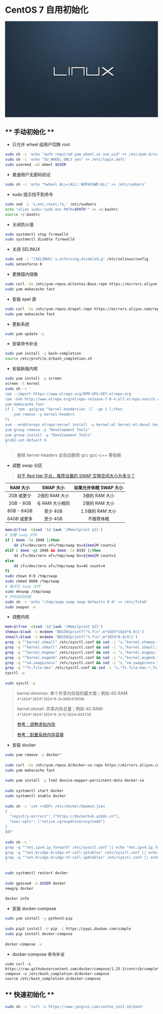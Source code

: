 # CentOS 7 自用初始化

![Linux](./_media/linux.png "linux.png")

<!-- tabs:start -->

## ** 手动初始化 **

- 只允许 wheel 组用户切换 root

```bash
sudo sh -c 'echo "auth required pam_wheel.so use_uid" >> /etc/pam.d/su'
sudo sh -c 'echo "SU_WHEEL_ONLY yes" >> /etc/login.defs'
sudo usermod -aG wheel $USER
```

- 普通用户无密码验证

```bash
sudo sh -c 'echo "%wheel ALL=(ALL) NOPASSWD:ALL" >> /etc/sudoers'
```

- sudo 提示找不到命令

```bash
sudo sed -i 's,env_reset,!&,' /etc/sudoers
echo "alias sudo='sudo env PATH=$PATH'" >> ~/.bashrc
source ~/.bashrc
```

- 关闭防火墙

```bash
sudo systemctl stop firewalld
sudo systemctl disable firewalld
```

- 关闭 SELINUX

```bash
sudo sed -i "/SELINUX/ s,enforcing,disabled,g" /etc/selinux/config
sudo setenforce 0
```

- 更换国内镜像

```bash
sudo curl -So /etc/yum.repos.d/Centos-Base.repo https://mirrors.aliyun.com/repo/Centos-7.repo
sudo yum makecache fast
```

- 安装 epel 源

```bash
sudo curl -So /etc/yum.repos.d/epel.repo https://mirrors.aliyun.com/repo/epel-7.repo
sudo yum makecache fast
```

- 更新系统

```bash
sudo yum update -y
```

- 安装命令补全

```bash
sudo yum install -y bash-completion
source /etc/profile.d/bash_completion.sh
```

- 安装新版内核

```bash
sudo yum install -y screen
screen -S kernel
sudo sh -c '
rpm --import https://www.elrepo.org/RPM-GPG-KEY-elrepo.org
rpm -Uvh http://www.elrepo.org/elrepo-release-7.0-4.el7.elrepo.noarch.rpm
yum makecache fast
if [ `rpm -qa|grep ^kernel-headers|wc -l` -ge 1 ];then
    yum remove -y kernel-headers
fi
yum --enablerepo elrepo-kernel install -y kernel-ml kernel-ml-devel kernel-ml-headers
yum group remove -y "Development Tools"
yum group install -y "Development Tools"
grub2-set-default 0
'
```

> 删除 kernel-headers 会自动删除 gcc gcc-c++ 等依赖

- 调整 swap 分区

> [对于 Red Hat 平台，推荐设置的 SWAP 交换空间大小为多少？](https://access.redhat.com/zh_CN/solutions/881023)

|RAM 大小|SWAP 大小|如果允许休眠 SWAP 大小|
|:-:|:-:|:-:|
|2GB 或更少|2倍的 RAM 大小|3倍的 RAM 大小|
|2GB - 8GB	|与 RAM 大小相同|2倍的 RAM 大小|
|8GB - 64GB |至少 4GB|1.5倍的 RAM 大小|
|64GB 或更多 |至少 4GB|不推荐休眠|

```bash
mem=$(free -m|sed '1d'|awk '/Mem/{print $2}')
# 创建 swap 文件
if [ $mem -le 2048 ];then
    dd if=/dev/zero of=/tmp/swap bs=${mem}M count=2
elif [ $mem -gt 2048 && $mem -le 8192 ];then
    dd if=/dev/zero of=/tmp/swap bs=${mem}M count=1
else
    dd if=/dev/zero of=/tmp/swap bs=4G count=4
fi
sudo chown 0:0 /tmp/swap
sudo chmod 0600 /tmp/swap
# 格式化 swap 文件
sudo mkswap /tmp/swap
# 开机自动挂载
sudo sh -c 'echo "/tmp/swap swap swap defaults 0 0" >> /etc/fstab'
sudo swapon -a
```

- 调整内核

```bash
mem=$(free -m|sed '1d'|awk '/Mem/{print $2}')
shmmax=$(awk -v m=$mem 'BEGIN{printf("%.f\n",m*1024*1024*0.9)}')
shmall=$(awk -v m=$mem 'BEGIN{printf("%.f\n",m*1024*0.9/4)}')
grep -q "^kernel.shmall" /etc/sysctl.conf && sed -i "s,^kernel.shmmax.*,kernel.shmmax = $shmmax," /etc/sysctl.conf || echo "kernel.shmmax = $shmmax" >> /etc/sysctl.conf
grep -q "^kernel.shmall" /etc/sysctl.conf && sed -i "s,^kernel.shmall.*,kernel.shmall = $shmall," /etc/sysctl.conf || echo "kernel.shmall = $shmall" >> /etc/sysctl.conf
grep -q "^kernel.msgmax" /etc/sysctl.conf && sed -i "s,^kernel.msgmax.*,kernel.msgmax = 65535," /etc/sysctl.conf || echo "kernel.msgmax = 65535" >> /etc/sysctl.conf
grep -q "^kernel.msgmnb" /etc/sysctl.conf && sed -i "s,^kernel.msgmnb.*,kernel.msgmnb = 65535," /etc/sysctl.conf || echo "kernel.msgmnb = 65535" >> /etc/sysctl.conf
grep -q "^vm.swappiness" /etc/sysctl.conf && sed -i "s,^vm.swappiness.*,vm.swappiness = 30," /etc/sysctl.conf || echo "vm.swappiness = 30" >> /etc/sysctl.conf
grep -q "^fs.file-max" /etc/sysctl.conf && sed -i "s,^fs.file-max.*,fs.file-max = 6553560," /etc/sysctl.conf || echo "fs.file-max = 6553560" >> /etc/sysctl.conf
sysctl -p

sudo sysctl -p
```

> kernel.shmmax: 单个共享内存段的最大值；例如 4G RAM: `4*1024*1024*1024*0.9=3865470566`
>
> kernel.shmall: 共享内存总量；例如 4G RAM: `4*1024*1024*1024*0.9/4/1024=943718`
> 
> [参考：调整虚拟内存](https://access.redhat.com/documentation/zh-cn/red_hat_enterprise_linux/6/html/performance_tuning_guide/s-memory-tunables)
> 
> [参考：配置系统内存容量](https://access.redhat.com/documentation/zh-cn/red_hat_enterprise_linux/7/html/performance_tuning_guide/sect-red_hat_enterprise_linux-performance_tuning_guide-memory-configuration_tools#sect-Red_Hat_Enterprise_Linux-Performance_Tuning_Guide-Configuration_tools-Configuring_system_memory_capacity)

- 安装 docker

```bash
sudo yum remove -y docker*

sudo curl -So /etc/yum.repos.d/docker-ce.repo https://mirrors.aliyun.com/docker-ce/linux/centos/docker-ce.repo
sudo yum makecache fast

sudo yum install -y lvm2 device-mapper-persistent-data docker-ce

sudo systemctl start docker
sudo systemctl enable docker

sudo sh -c 'cat <<EOF> /etc/docker/daemon.json
{
  "registry-mirrors": ["https://dockerhub.azk8s.cn"],
  "exec-opts": ["native.cgroupdriver=systemd"]
}
EOF'

sudo sh -c '
grep -q "^net.ipv4.ip_forward" /etc/sysctl.conf || echo "net.ipv4.ip_forward = 1" >> /etc/sysctl.conf
grep -q "^net.bridge.bridge-nf-call-iptables" /etc/sysctl.conf || echo "net.bridge.bridge-nf-call-iptables = 1" >> /etc/sysctl.conf
grep -q "^net.bridge.bridge-nf-call-ip6tables" /etc/sysctl.conf || echo "net.bridge.bridge-nf-call-ip6tables = 1" >> /etc/sysctl.conf
'

sudo systemctl restart docker

sudo gpasswd -a $USER docker
newgrp docker

docker info
```

- 安装 docker-compose

```bash
sudo yum install -y python3-pip

sudo pip3 install -U pip -i https://pypi.douban.com/simple
sudo pip install docker-compose

docker-compose -v
```

- docker-compose 命令补全

```
sudo curl -L https://raw.githubusercontent.com/docker/compose/1.25.3/contrib/completion/bash/docker-compose -o /etc/bash_completion.d/docker-compose
source /etc/bash_completion.d/docker-compose
```

## ** 快速初始化 **

```bash
sudo sh -c 'curl -L https://www.jangrui.com/centos_init.sh|bash'
```

<!-- tabs:end -->
